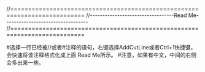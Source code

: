 //===========================================================================
//----------------------------------Read Me----------------------------------
//===========================================================================


#选择一行已经被//或者#注释的语句，右键选择AddCutLine或者Ctrl+1快捷键，会快速将该注释格式化成上面 Read Me所示。
#注意，如果有中文，中间的右侧会多出来一些。